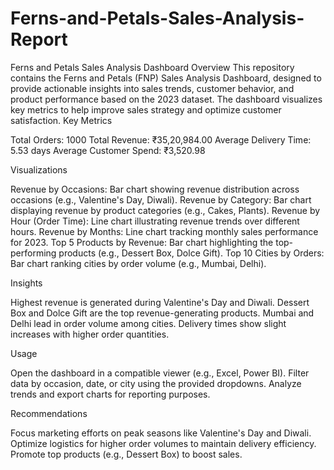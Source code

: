 # Ferns-and-Petals-Sales-Analysis-Report

Ferns and Petals Sales Analysis Dashboard
Overview
This repository contains the Ferns and Petals (FNP) Sales Analysis Dashboard, designed to provide actionable insights into sales trends, customer behavior, and product performance based on the 2023 dataset. The dashboard visualizes key metrics to help improve sales strategy and optimize customer satisfaction.
Key Metrics

Total Orders: 1000
Total Revenue: ₹35,20,984.00
Average Delivery Time: 5.53 days
Average Customer Spend: ₹3,520.98

Visualizations

Revenue by Occasions: Bar chart showing revenue distribution across occasions (e.g., Valentine's Day, Diwali).
Revenue by Category: Bar chart displaying revenue by product categories (e.g., Cakes, Plants).
Revenue by Hour (Order Time): Line chart illustrating revenue trends over different hours.
Revenue by Months: Line chart tracking monthly sales performance for 2023.
Top 5 Products by Revenue: Bar chart highlighting the top-performing products (e.g., Dessert Box, Dolce Gift).
Top 10 Cities by Orders: Bar chart ranking cities by order volume (e.g., Mumbai, Delhi).

Insights

Highest revenue is generated during Valentine's Day and Diwali.
Dessert Box and Dolce Gift are the top revenue-generating products.
Mumbai and Delhi lead in order volume among cities.
Delivery times show slight increases with higher order quantities.

Usage

Open the dashboard in a compatible viewer (e.g., Excel, Power BI).
Filter data by occasion, date, or city using the provided dropdowns.
Analyze trends and export charts for reporting purposes.

Recommendations

Focus marketing efforts on peak seasons like Valentine's Day and Diwali.
Optimize logistics for higher order volumes to maintain delivery efficiency.
Promote top products (e.g., Dessert Box) to boost sales.

